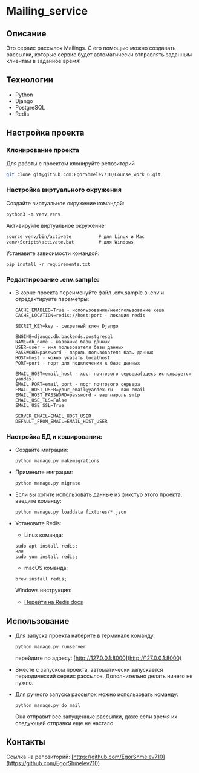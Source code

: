 ﻿# Mailing_service

## Описание

Это сервис рассылок Mailings. С его помощью можно создавать
рассылки, которые сервис будет автоматически отправлять заданным клиентам в заданное время!

## Технологии

- Python
- Django
- PostgreSQL
- Redis

## Настройка проекта

### Клонирование проекта

Для работы с проектом клонируйте репозиторий

  ```sh
  git clone git@github.com:EgorShmelev710/Course_work_6.git
  ```

### Настройка виртуального окружения

Создайте виртуальное окружение командой:

```text
python3 -m venv venv
```

Активируйте виртуальное окружение:

```text
source venv/bin/activate          # для Linux и Mac
venv\Scripts\activate.bat         # для Windows
```

Устанавите зависимости командой:

```text
pip install -r requirements.txt
```

### Редактирование .env.sample:

- В корне проекта переименуйте файл .env.sample в .env и отредактируйте параметры:
    ```text
    CACHE_ENABLED=True - использование/неиспользование кеша
    CACHE_LOCATION=redis://host:port - локация redis
    
    SECRET_KEY=key - секретный ключ Django
    
    ENGINE=django.db.backends.postgresql
    NAME=db_name - название базы данных 
    USER=user - имя пользователя базы данных
    PASSWORD=password - пароль пользователя базы данных 
    HOST=host - можно указать localhost
    PORT=port - порт для подключения к базе данных
    
    EMAIL_HOST=email_host - хост почтового сервера(здесь используется yandex)
    EMAIL_PORT=email_port - порт почтового сервера
    EMAIL_HOST_USER=your_email@yandex.ru - ваш email
    EMAIL_HOST_PASSWORD=password - ваш пароль smtp
    EMAIL_USE_TLS=False
    EMAIL_USE_SSL=True
    
    SERVER_EMAIL=EMAIL_HOST_USER
    DEFAULT_FROM_EMAIL=EMAIL_HOST_USER
    ```

### Настройка БД и кэширования:

- Создайте миграции:
  ```text
  python manage.py makemigrations
  ```

- Примените миграции:
  ```text
  python manage.py migrate
  ```

- Если вы хотите использовать данные из фикстур этого проекта, введите команду:
  ```text
  python manage.py loaddata fixtures/*.json
  ```

- Установите Redis:

    - Linux команда:
   ```text
   sudo apt install redis; 
  или 
  sudo yum install redis;
   ```

    - macOS команда:
   ```text
   brew install redis;
   ```

  Windows инструкция:
    - [Перейти на Redis docs](https://redis.io/docs/install/install-redis/install-redis-on-windows/)

## Использование

- Для запуска проекта наберите в терминале команду:
  ```text
  python manage.py runserver
  ```
  перейдите по адресу: [http://127.0.0.1:8000](http://127.0.0.1:8000)


- Вместе с запуском проекта, автоматически запускается периодический сервис рассылок. Дополнительно делать ничего не
  нужно.


- Для ручного запуска рассылок можно использовать команду:
  ```text
  python manage.py do_mail
  ```
  Она отправит все запущенные рассылки, даже если время их следующей отправки еще не настало.

## Контакты

Ссылка на репозиторий: [https://github.com/EgorShmelev710](https://github.com/EgorShmelev710)




